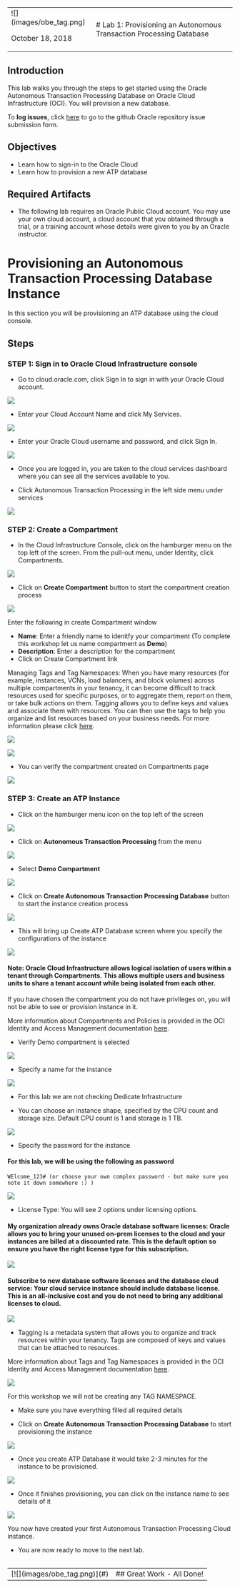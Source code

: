 <table class="tbl-heading"><tr><td class="td-logo">![](images/obe_tag.png)

October 18, 2018
</td>
<td class="td-banner">
# Lab 1: Provisioning an Autonomous Transaction Processing Database
</td></tr><table>


## Introduction

This lab walks you through the steps to get started using the Oracle Autonomous Transaction Processing Database on Oracle Cloud Infrastructure (OCI). You will provision a new database.

To **log issues**, click [here](https://github.com/oracle/learning-library/issues/new) to go to the github Oracle repository issue submission form.

## Objectives

- Learn how to sign-in to the Oracle Cloud
- Learn how to provision a new ATP database

## Required Artifacts

- The following lab requires an Oracle Public Cloud account. You may use your own cloud account, a cloud account that you obtained through a trial, or a training account whose details were given to you by an Oracle instructor.

# Provisioning an Autonomous Transaction Processing Database Instance

In this section you will be provisioning an ATP database using the cloud console.

## Steps

### **STEP 1: Sign in to Oracle Cloud Infrastructure console**

- Go to cloud.oracle.com, click Sign In to sign in with your Oracle Cloud account.

![](./images/100/signin.png)

- Enter your Cloud Account Name and click My Services.

![](./images/100/cloudaccname.png)

- Enter your Oracle Cloud username and password, and click Sign In.

![](./images/100/unpw.png)

- Once you are logged in, you are taken to the cloud services dashboard where you can see all the services available to you.

- Click Autonomous Transaction Processing in the left side menu under services

![](./images/100/myservices.png)

### **STEP 2: Create a Compartment**

- In the Cloud Infrastructure Console, click on the hamburger menu on the top left of the screen. From the pull-out menu, under Identity, click Compartments.

![](./images/100/Compartments.jpeg)

-  Click on **Create Compartment** button to start the compartment creation process

![](./images/100/CreateCompartment.jpeg)

Enter the following in create Compartment window

- **Name**: Enter a friendly name to idenitfy your compartment (To complete this workshop let us name compartment as **Demo**)
- **Description**: Enter a description for the compartment
- Click on Create Compartment link 

Managing Tags and Tag Namespaces: When you have many resources (for example, instances, VCNs, load balancers, and block volumes) across multiple compartments in your tenancy, it can become difficult to track resources used for specific purposes, or to aggregate them, report on them, or take bulk actions on them. Tagging allows you to define keys and values and associate them with resources. You can then use the tags to help you organize and list resources based on your business needs. For more information please click [here](https://docs.cloud.oracle.com/iaas/Content/Identity/Concepts/taggingoverview.htm).

![](./images/100/CreateCompartment1.jpeg)

![](./images/100/CreateCompartment3.jpeg)

- You can verify the compartment created on Compartments page

![](./images/100/CreateCompartment2.jpeg)


### **STEP 3: Create an ATP Instance**

-  Click on the hamburger menu icon on the top left of the screen

![](./images/100/Picture100-20.jpeg)

-  Click on **Autonomous Transaction Processing** from the menu

![](./images/100/Picture100-21.jpeg)

- Select **Demo Compartment** 

![](./images/100/DemoComp.png)

-  Click on **Create Autonomous Transaction Processing Database** button to start the instance creation process

![](./images/100/Picture100-23.jpeg)

-  This will bring up Create ATP Database screen where you specify the configurations of the instance

![](./images/100/Picture100-24.jpeg)


#### Note: Oracle Cloud Infrastructure allows logical isolation of users within a tenant through Compartments. This allows multiple users and business units to share a tenant account while being isolated from each other.

If you have chosen the compartment you do not have privileges on, you will not be able to see or provision instance in it.

More information about Compartments and Policies is provided in the OCI Identity and Access Management documentation [here](https://docs.cloud.oracle.com/iaas/Content/Identity/Tasks/managingcompartments.htm?tocpath=Services%7CIAM%7C_____13).

-  Verify Demo compartment is selected

![](./images/100/Picture100-26.jpeg)

-  Specify a name for the instance

![](./images/100/Picture100-27.jpeg)

- For this lab we are not checking Dedicate Infrastructure

-  You can choose an instance shape, specified by the CPU count and storage size. Default CPU count is 1 and storage is 1 TB.

![](./images/100/Picture100-28.jpeg)

-  Specify the password for the instance

#### For this lab, we will be using the following as password

```
WElcome_123# (or choose your own complex password - but make sure you note it down somewhere :) )
```

![](./images/100/Picture100-29.jpeg)

- License Type: You will see 2 options under licensing options. 

#### My organization already owns Oracle database software licenses: Oracle allows you to bring your unused on-prem licenses to the cloud and your instances are billed at a discounted rate. This is the default option so ensure you have the right license type for this subscription.

![](./images/100/Picture100-34.jpeg)

#### Subscribe to new database software licenses and the database cloud service: Your cloud service instance should include database license. This is an all-inclusive cost and you do not need to bring any additional licenses to cloud.

![](./images/100/Picture100-35.jpeg)

- Tagging is a metadata system that allows you to organize and track resources within your tenancy. Tags are composed of keys and values that can be attached to resources. 

More information about Tags and Tag Namespaces is provided in the OCI Identity and Access Management documentation [here](https://docs.cloud.oracle.com/iaas/Content/Identity/Concepts/taggingoverview.htm).


![](./images/100/Picture100-36.jpeg)

For this workshop we will not be creating any TAG NAMESPACE. 

- Make sure you have everything filled all required details

-  Click on **Create Autonomous Transaction Processing Database** to start provisioning the instance

![](./images/100/Picture100-31.jpeg)

- Once you create ATP Database it would take 2-3 minutes for the instance to be provisioned.

![](./images/100/Picture100-32.jpeg)

-  Once it finishes provisioning, you can click on the instance name to see details of it

![](./images/100/Picture100-33.jpeg)

You now have created your first Autonomous Transaction Processing Cloud instance.

-   You are now ready to move to the next lab.

<table>
<tr><td class="td-logo">[![](images/obe_tag.png)](#)</td>
<td class="td-banner">
## Great Work - All Done!
</td>
</tr>
<table>
